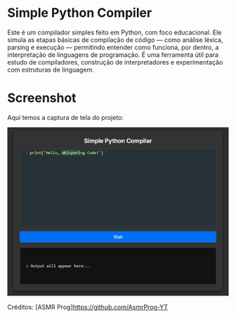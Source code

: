 # Simple Python Compiler

Este é um compilador simples feito em Python, com foco educacional. Ele simula as etapas básicas de compilação de código — como análise léxica, parsing e execução — permitindo entender como funciona, por dentro, a interpretação de linguagens de programação. É uma ferramenta útil para estudo de compiladores, construção de interpretadores e experimentação com estruturas de linguagem.

# Screenshot
Aqui temos a captura de tela do projeto:

![screenshot](screensshot.png)

Créditos: [ASMR Prog]https://github.com/AsmrProg-YT
